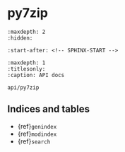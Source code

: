 # py7zip

```{toctree}
:maxdepth: 2
:hidden:

```

```{include} ../README.md
:start-after: <!-- SPHINX-START -->
```

<!-- Disable to show when there is no api generation in the docs -->

```{toctree}
:maxdepth: 1
:titlesonly:
:caption: API docs

api/py7zip
```

## Indices and tables

- {ref}`genindex`
- {ref}`modindex`
- {ref}`search`
